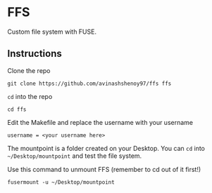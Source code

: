 # FFS

Custom file system with FUSE.

## Instructions

Clone the repo

    git clone https://github.com/avinashshenoy97/ffs ffs

`cd` into the repo

    cd ffs

Edit the Makefile and replace the username with your username

    username = <your username here>

The mountpoint is a folder created on your Desktop. You can `cd` into `~/Desktop/mountpoint` and test the file system.

Use this command to unmount FFS (remember to cd out of it first!)

    fusermount -u ~/Desktop/mountpoint